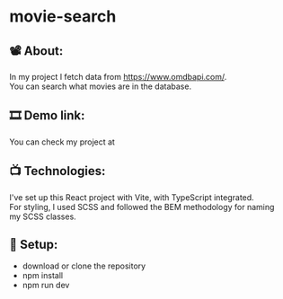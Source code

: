 # movie-search 
## 📽️ About:
In my project I fetch data from https://www.omdbapi.com/. <br />
You can search what movies are in the database.
## 🎞 Demo link:
You can check my project at
## 📺 Technologies:
I've set up this React project with Vite, with TypeScript integrated. <br />
For styling, I used SCSS and followed the BEM methodology for naming my SCSS classes.
## 🔽 Setup:
* download or clone the repository
* npm install
* npm run dev
